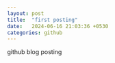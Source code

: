 ```yaml
---
layout: post
title:  "first posting"
date:   2024-06-16 21:03:36 +0530
categories: github 
---
```


github blog posting
